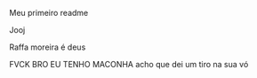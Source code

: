 Meu primeiro readme

Jooj

Raffa moreira é deus

FVCK BRO EU TENHO MACONHA
acho que dei um tiro na sua vó